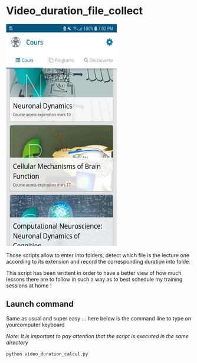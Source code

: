 # Video_duration_file_collect

<img src="https://github.com/amandinesandri/Video_duration_file_collect/blob/master/Screenshot_20200330-190246_edX.jpg" width="300" height="600">

Those scripts allow to enter into folders, detect which file is the lecture one according to its extension and record the corresponding duration into folde.

This script has been writtent in order to have a better view of how much lessons there are to follow in such a way as to best  schedule my training sessions at home ! 

## Launch command

Same as usual and super easy ... here below is the command line to type on yourcomputer keyboard

*Note: It is important to pay attention that the script is executed in the same directory*

```bash
python video_duration_calcul.py
```

